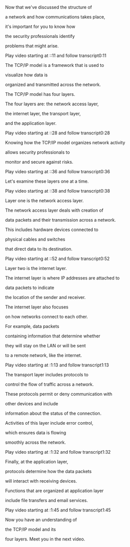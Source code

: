 Now that we've discussed the structure of 

a network and how communications takes place, 

it's important for you to know how 

the security professionals identify 

problems that might arise.

Play video starting at ::11 and follow transcript0:11

The TCP/IP model is a framework that is used to 

visualize how data is 

organized and transmitted across the network. 

The TCP/IP model has four layers. 

The four layers are: the network access layer, 

the internet layer, the transport layer, 

and the application layer.

Play video starting at ::28 and follow transcript0:28

Knowing how the TCP/IP model organizes network activity 

allows security professionals to 

monitor and secure against risks.

Play video starting at ::36 and follow transcript0:36

Let's examine these layers one at a time.

Play video starting at ::38 and follow transcript0:38

Layer one is the network access layer. 

The network access layer deals with creation of 

data packets and their transmission across a network. 

This includes hardware devices connected to 

physical cables and switches 

that direct data to its destination.

Play video starting at ::52 and follow transcript0:52

Layer two is the internet layer. 

The internet layer is where IP addresses are attached to 

data packets to indicate 

the location of the sender and receiver. 

The internet layer also focuses 

on how networks connect to each other. 

For example, data packets 

containing information that determine whether 

they will stay on the LAN or will be sent 

to a remote network, like the internet.

Play video starting at :1:13 and follow transcript1:13

The transport layer includes protocols to 

control the flow of traffic across a network. 

These protocols permit or deny communication with 

other devices and include 

information about the status of the connection. 

Activities of this layer include error control, 

which ensures data is flowing 

smoothly across the network.

Play video starting at :1:32 and follow transcript1:32

Finally, at the application layer, 

protocols determine how the data packets 

will interact with receiving devices. 

Functions that are organized at application layer 

include file transfers and email services.

Play video starting at :1:45 and follow transcript1:45

Now you have an understanding of 

the TCP/IP model and its 

four layers. Meet you in the next video.